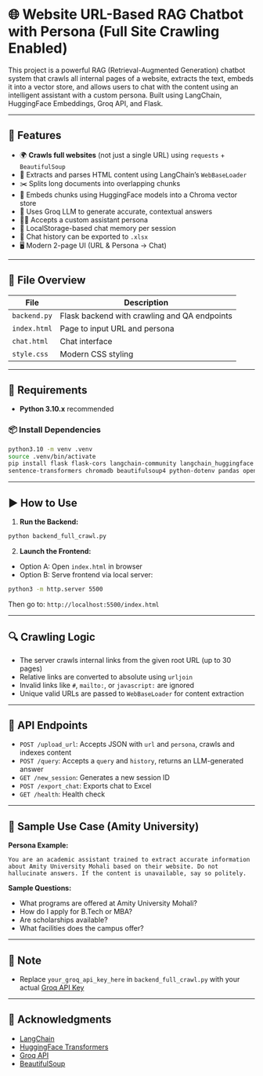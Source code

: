 # 🌐 Website URL-Based RAG Chatbot with Persona (Full Site Crawling Enabled)

This project is a powerful RAG (Retrieval-Augmented Generation) chatbot system that crawls all internal pages of a website, extracts the text, embeds it into a vector store, and allows users to chat with the content using an intelligent assistant with a custom persona. Built using LangChain, HuggingFace Embeddings, Groq API, and Flask.

---

## 🚀 Features

- 🌍 **Crawls full websites** (not just a single URL) using `requests` + `BeautifulSoup`
- 📄 Extracts and parses HTML content using LangChain’s `WebBaseLoader`
- ✂️ Splits long documents into overlapping chunks
- 🧠 Embeds chunks using HuggingFace models into a Chroma vector store
- 🤖 Uses Groq LLM to generate accurate, contextual answers
- 🧑‍💼 Accepts a custom assistant persona
- 🧾 LocalStorage-based chat memory per session
- 💾 Chat history can be exported to `.xlsx`
- 🖥️ Modern 2-page UI (URL & Persona → Chat)

---

## 🧱 File Overview

| File                 | Description                                 |
|----------------------|---------------------------------------------|
| `backend.py`         | Flask backend with crawling and QA endpoints |
| `index.html`         | Page to input URL and persona               |
| `chat.html`          | Chat interface                              |
| `style.css`          | Modern CSS styling                          |

---

## 🐍 Requirements

- **Python 3.10.x** recommended

### 📦 Install Dependencies

```bash
python3.10 -m venv .venv
source .venv/bin/activate
pip install flask flask-cors langchain-community langchain_huggingface \
sentence-transformers chromadb beautifulsoup4 python-dotenv pandas openpyxl requests
```

---

## ▶️ How to Use

1. **Run the Backend:**
```bash
python backend_full_crawl.py
```

2. **Launch the Frontend:**

- Option A: Open `index.html` in browser
- Option B: Serve frontend via local server:
```bash
python3 -m http.server 5500
```
Then go to: `http://localhost:5500/index.html`

---

## 🔍 Crawling Logic

- The server crawls internal links from the given root URL (up to 30 pages)
- Relative links are converted to absolute using `urljoin`
- Invalid links like `#`, `mailto:`, or `javascript:` are ignored
- Unique valid URLs are passed to `WebBaseLoader` for content extraction

---

## 🔗 API Endpoints

- `POST /upload_url`: Accepts JSON with `url` and `persona`, crawls and indexes content
- `POST /query`: Accepts a `query` and `history`, returns an LLM-generated answer
- `GET /new_session`: Generates a new session ID
- `POST /export_chat`: Exports chat to Excel
- `GET /health`: Health check

---

## 🧠 Sample Use Case (Amity University)

**Persona Example:**
```
You are an academic assistant trained to extract accurate information about Amity University Mohali based on their website. Do not hallucinate answers. If the content is unavailable, say so politely.
```

**Sample Questions:**
- What programs are offered at Amity University Mohali?
- How do I apply for B.Tech or MBA?
- Are scholarships available?
- What facilities does the campus offer?

---

## 🔐 Note

- Replace `your_groq_api_key_here` in `backend_full_crawl.py` with your actual [Groq API Key](https://console.groq.com/)

---

## 🤝 Acknowledgments

- [LangChain](https://github.com/langchain-ai/langchain)
- [HuggingFace Transformers](https://huggingface.co/sentence-transformers)
- [Groq API](https://console.groq.com/)
- [BeautifulSoup](https://pypi.org/project/beautifulsoup4/)

